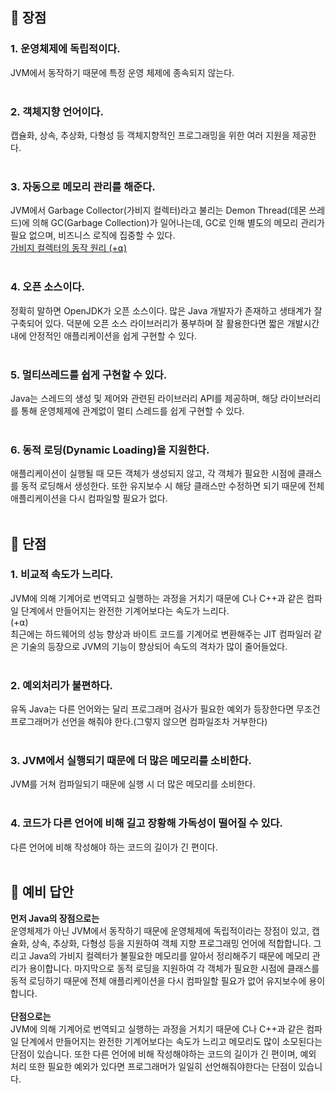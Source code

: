 ## 📌 장점 <br>
### 1. 운영체제에 독립적이다. <br>
JVM에서 동작하기 때문에 특정 운영 체제에 종속되지 않는다. <br>
<br>
### 2. 객체지향 언어이다. <br>
캡슐화, 상속, 추상화, 다형성 등 객체지향적인 프로그래밍을 위한 여러 지원을 제공한다. <br>
<br>
### 3. 자동으로 메모리 관리를 해준다. <br>
JVM에서 Garbage Collector(가비지 컬렉터)라고 불리는 Demon Thread(데몬 쓰레드)에 의해 GC(Garbage Collection)가 일어나는데, GC로 인해 별도의 메모리 관리가 필요 없으며, 비즈니스 로직에 집중할 수 있다. <br>
<a href="https://backtony.github.io/interview/java/2021-11-30-interview-12/">가비지 컬렉터의 동작 원리 (+⍺)<a> <br>
<br>
### 4. 오픈 소스이다.<br>
정확히 말하면 OpenJDK가 오픈 소스이다. 많은 Java 개발자가 존재하고 생태계가 잘 구축되어 있다. 덕분에 오픈 소스 라이브러리가 풍부하며 잘 활용한다면 짧은 개발시간 내에 안정적인 애플리케이션을 쉽게 구현할 수 있다.<br>
<br>
### 5. 멀티쓰레드를 쉽게 구현할 수 있다.<br>
Java는 스레드의 생성 및 제어와 관련된 라이브러리 API를 제공하며, 해당 라이브러리를 통해 운영체제에 관계없이 멀티 스레드를 쉽게 구현할 수 있다.<br>
<br>
### 6. 동적 로딩(Dynamic Loading)을 지원한다.<br>
애플리케이션이 실행될 때 모든 객체가 생성되지 않고, 각 객체가 필요한 시점에 클래스를 동적 로딩해서 생성한다. 또한 유지보수 시 해당 클래스만 수정하면 되기 때문에 전체 애플리케이션을 다시 컴파일할 필요가 없다.<br>
<br>
## 📌 단점<br>
### 1. 비교적 속도가 느리다.<br>
JVM에 의해 기계어로 번역되고 실행하는 과정을 거치기 때문에 C나 C++과 같은 컴파일 단계에서 만들어지는 완전한 기계어보다는 속도가 느리다.<br>
(+⍺)<br>
최근에는 하드웨어의 성능 향상과 바이트 코드를 기계어로 변환해주는 JIT 컴파일러 같은 기술의 등장으로 JVM의 기능이 향상되어 속도의 격차가 많이 줄어들었다.<br>
<br>
### 2. 예외처리가 불편하다.<br>
유독 Java는 다른 언어와는 달리 프로그래머 검사가 필요한 예외가 등장한다면 무조건 프로그래머가 선언을 해줘야 한다.(그렇지 않으면 컴파일조차 거부한다)<br>
<br>
### 3. JVM에서 실행되기 때문에 더 많은 메모리를 소비한다.<br>
JVM를 거쳐 컴파일되기 때문에 실행 시 더 많은 메모리를 소비한다.<br>
<br>
### 4. 코드가 다른 언어에 비해 길고 장황해 가독성이 떨어질 수 있다.<br>
다른 언어에 비해 작성해야 하는 코드의 길이가 긴 편이다.<br>
<br>
## 📌 예비 답안<br>
**먼저 Java의 장점으로는**<br>
운영체제가 아닌 JVM에서 동작하기 때문에 운영체제에 독립적이라는 장점이 있고, 캡슐화, 상속, 추상화, 다형성 등을 지원하여 객체 지향 프로그래밍 언어에 적합합니다. 그리고 Java의 가비지 컬렉터가 불필요한 메모리를 알아서 정리해주기 때문에 메모리 관리가 용이합니다. 
마지막으로 동적 로딩을 지원하여 각 객체가 필요한 시점에 클래스를 동적 로딩하기 때문에 전체 애플리케이션을 다시 컴파일할 필요가 없어 유지보수에 용이합니다.<br>
<br>
**단점으로는**<br>
JVM에 의해 기계어로 번역되고 실행하는 과정을 거치기 때문에 C나 C++과 같은 컴파일 단계에서 만들어지는 완전한 기계어보다는 속도가 느리고 메모리도 많이 소모된다는 단점이 있습니다. 또한 다른 언어에 비해 작성해야하는 코드의 길이가 긴 편이며, 예외 처리 또한 필요한 예외가 있다면 프로그래머가 일일히 선언해줘야한다는 단점이 있습니다.<br>

